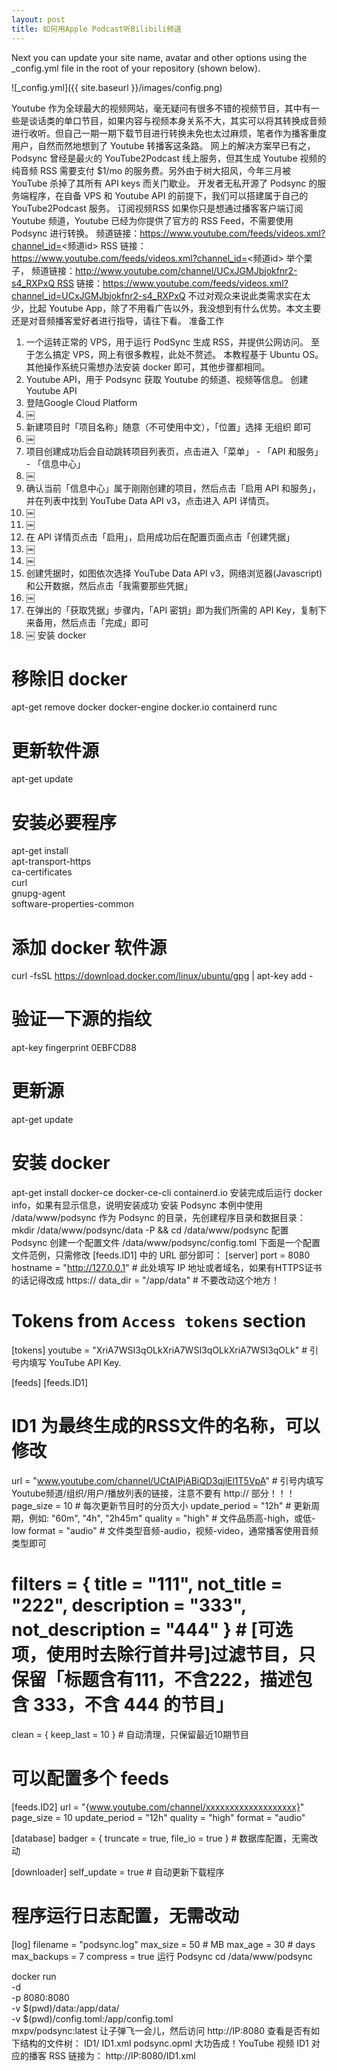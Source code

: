 ```yaml
---
layout: post
title: 如何用Apple Podcast听Bilibili频道
---
```


Next you can update your site name, avatar and other options using the _config.yml file in the root of your repository (shown below).

![_config.yml]({{ site.baseurl }}/images/config.png)

Youtube 作为全球最大的视频网站，毫无疑问有很多不错的视频节目，其中有一些是谈话类的单口节目，如果内容与视频本身关系不大，其实可以将其转换成音频进行收听。但自己一期一期下载节目进行转换未免也太过麻烦，笔者作为播客重度用户，自然而然地想到了 Youtube 转播客这条路。
网上的解决方案早已有之，Podsync 曾经是最火的 YouTube2Podcast 线上服务，但其生成 Youtube 视频的纯音频 RSS 需要支付 $1/mo 的服务费。另外由于树大招风，今年三月被 YouTube 杀掉了其所有 API keys 而关门歇业。
开发者无私开源了 Podsync 的服务端程序，在自备 VPS 和 Youtube API 的前提下，我们可以搭建属于自己的 YouTube2Podcast 服务。
订阅视频RSS
如果你只是想通过播客客户端订阅 Youtube 频道，Youtube 已经为你提供了官方的 RSS Feed，不需要使用 Podsync 进行转换。
频道链接：https://www.youtube.com/feeds/videos.xml?channel_id=<频道id> RSS 链接：https://www.youtube.com/feeds/videos.xml?channel_id=<频道id>
举个栗子， 频道链接：http://www.youtube.com/channel/UCxJGMJbjokfnr2-s4_RXPxQ RSS 链接：https://www.youtube.com/feeds/videos.xml?channel_id=UCxJGMJbjokfnr2-s4_RXPxQ
不过对观众来说此类需求实在太少，比起 Youtube App，除了不用看广告以外，我没想到有什么优势。本文主要还是对音频播客爱好者进行指导，请往下看。
准备工作
1. 一个运转正常的 VPS，用于运行 PodSync 生成 RSS，并提供公网访问。 至于怎么搞定 VPS，网上有很多教程，此处不赘述。 本教程基于 Ubuntu OS。其他操作系统只需想办法安装 docker 即可，其他步骤都相同。
2. Youtube API，用于 Podsync 获取 Youtube 的频道、视频等信息。
创建 Youtube API
1. 登陆Google Cloud Platform
2. ￼
3. 新建项目时「项目名称」随意（不可使用中文），「位置」选择 无组织 即可
4. ￼
5. 项目创建成功后会自动跳转项目列表页，点击进入「菜单」 - 「API 和服务」 - 「信息中心」
6. ￼
7. 确认当前「信息中心」属于刚刚创建的项目，然后点击「启用 API 和服务」，并在列表中找到 YouTube Data API v3，点击进入 API 详情页。
8. ￼
9. ￼
10. 在 API 详情页点击「启用」，启用成功后在配置页面点击「创建凭据」
11. ￼
12. ￼
13. 创建凭据时，如图依次选择 YouTube Data API v3，网络浏览器(Javascript) 和公开数据，然后点击「我需要那些凭据」
14. ￼
15. 在弹出的「获取凭据」步骤内，「API 密钥」即为我们所需的 API Key，复制下来备用，然后点击「完成」即可
16. ￼
安装 docker
# 移除旧 docker
apt-get remove docker docker-engine docker.io containerd runc

# 更新软件源
apt-get update

# 安装必要程序
apt-get install \
    apt-transport-https \
    ca-certificates \
    curl \
    gnupg-agent \
    software-properties-common

# 添加 docker 软件源
curl -fsSL https://download.docker.com/linux/ubuntu/gpg | apt-key add -

# 验证一下源的指纹
apt-key fingerprint 0EBFCD88

# 更新源
apt-get update

# 安装 docker
apt-get install docker-ce docker-ce-cli containerd.io
安装完成后运行 docker info，如果有显示信息，说明安装成功
安装 Podsync
本例中使用 /data/www/podsync 作为 Podsync 的目录，先创建程序目录和数据目录：
mkdir /data/www/podsync/data -P && cd /data/www/podsync
配置 Podsync
创建一个配置文件 /data/www/podsync/config.toml
下面是一个配置文件范例，只需修改 [feeds.ID1] 中的 URL 部分即可：
[server]
port = 8080
hostname = "http://127.0.0.1" # 此处填写 IP 地址或者域名，如果有HTTPS证书的话记得改成 https://
data_dir = "/app/data" # 不要改动这个地方！

# Tokens from `Access tokens` section
[tokens]
youtube = "XriA7WSI3qOLkXriA7WSI3qOLkXriA7WSI3qOLk" # 引号内填写 YouTube API Key.

[feeds]
  [feeds.ID1]
  # ID1 为最终生成的RSS文件的名称，可以修改
  url = "www.youtube.com/channel/UCtAIPjABiQD3qjlEl1T5VpA" # 引号内填写Youtube频道/组织/用户/播放列表的链接，注意不要有 http:// 部分！！！
  page_size = 10 # 每次更新节目时的分页大小
  update_period = "12h" # 更新周期，例如: "60m", "4h", "2h45m"
  quality = "high" # 文件品质高-high，或低-low
  format = "audio" # 文件类型音频-audio，视频-video，通常播客使用音频类型即可
  # filters = { title = "111", not_title = "222", description = "333", not_description = "444" } # [可选项，使用时去除行首井号]过滤节目，只保留「标题含有111，不含222，描述包含 333，不含 444 的节目」
  clean = { keep_last = 10 } # 自动清理，只保留最近10期节目
  # 可以配置多个 feeds
  [feeds.ID2]
  url = "{www.youtube.com/channel/xxxxxxxxxxxxxxxxxxx}"
  page_size = 10
  update_period = "12h"
  quality = "high"
  format = "audio"

[database]
  badger = { truncate = true, file_io = true } # 数据库配置，无需改动

[downloader]
self_update = true # 自动更新下载程序

# 程序运行日志配置，无需改动
[log]
filename = "podsync.log"
max_size = 50 # MB
max_age = 30 # days
max_backups = 7
compress = true
运行 Podsync
cd /data/www/podsync

docker run \
    -d \
    -p 8080:8080 \
    -v $(pwd)/data:/app/data/ \
    -v $(pwd)/config.toml:/app/config.toml \
    mxpv/podsync:latest
让子弹飞一会儿，然后访问 http://IP:8080 查看是否有如下结构的文件树：
ID1/
ID1.xml
podsync.opml
大功告成！YouTube 视频 ID1 对应的播客 RSS 链接为： http://IP:8080/ID1.xml
